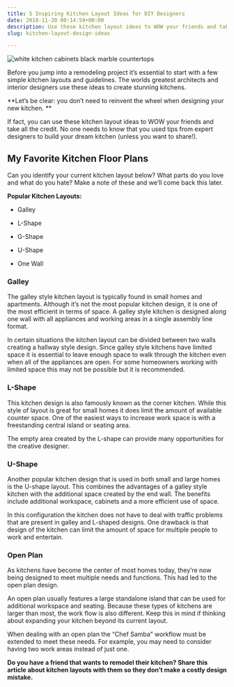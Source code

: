 ```yaml
---
title: 5 Inspiring Kitchen Layout Ideas for DIY Designers
date: 2018-11-30 00:14:59+00:00
description: Use these kitchen layout ideas to WOW your friends and take all the credit. Exclusive tips from expert designers to create your dream kitchen floor plans.
slug: kitchen-layout-design-ideas

---
```


![white kitchen cabinets black marble countertops](https://www.doorwaysmagazine.com/wp-content/uploads/white_kitchen_cabinets_black_marble_countertops.jpg)

Before you jump into a remodeling project it’s essential to start with a few simple kitchen layouts and guidelines. The worlds greatest architects and interior designers use these ideas to create stunning kitchens. 

**Let’s be clear: you don’t need to reinvent the wheel when designing your new kitchen. **

If fact, you can use these kitchen layout ideas to WOW your friends and take all the credit. No one needs to know that you used tips from expert designers to build your dream kitchen (unless you want to share!).



## My Favorite Kitchen Floor Plans



Can you identify your current kitchen layout below? What parts do you love and what do you hate? Make a note of these and we’ll come back this later.

**Popular Kitchen Layouts:**




  * Galley


  * L-Shape


  * G-Shape


  * U-Shape


  * One Wall





### Galley



The galley style kitchen layout is typically found in small homes and apartments. Although it’s not the most popular kitchen design, it is one of the most efficient in terms of space. A galley style kitchen is designed along one wall with all appliances and working areas in a single assembly line format. 

In certain situations the kitchen layout can be divided between two walls creating a hallway style design. Since galley style kitchens have limited space it is essential to leave enough space to walk through the kitchen even when all of the appliances are open. For some homeowners working with limited space this may not be possible but it is recommended.



### L-Shape



This kitchen design is also famously known as the corner kitchen. While this style of layout is great for small homes it does limit the amount of available counter space. One of the easiest ways to increase work space is with a freestanding central island or seating area. 

The empty area created by the L-shape can provide many opportunities for the creative designer. 



### U-Shape



Another popular kitchen design that is used in both small and large homes is the U-shape layout. This combines the advantages of a galley style kitchen with the additional space created by the end wall. The benefits include additional workspace, cabinets and a more efficient use of space. 

In this configuration the kitchen does not have to deal with traffic problems that are present in galley and L-shaped designs. One drawback is that design of the kitchen can limit the amount of space for multiple people to work and entertain. 



### Open Plan



As kitchens have become the center of most homes today, they’re now being designed to meet multiple needs and functions. This had led to the open plan design.

An open plan usually features a large standalone island that can be used for additional workspace and seating. Because these types of kitchens are larger than most, the work flow is also different. Keep this in mind if thinking about expanding your kitchen beyond its current layout. 

When dealing with an open plan the “Chef Samba” workflow must be extended to meet these needs. For example, you may need to consider having two work areas instead of just one. 


**Do you have a friend that wants to remodel their kitchen? Share this article about kitchen layouts with them so they don’t make a costly design mistake.**
